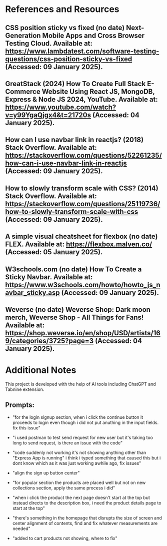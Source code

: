 # References and Resources

## CSS position sticky vs fixed (no date) Next-Generation Mobile Apps and Cross Browser Testing Cloud. Available at: https://www.lambdatest.com/software-testing-questions/css-position-sticky-vs-fixed (Accessed: 09 January 2025). 
    
## GreatStack (2024) How To Create Full Stack E-Commerce Website Using React JS, MongoDB, Express & Node JS 2024, YouTube. Available at: https://www.youtube.com/watch?v=y99YgaQjgx4&t=21720s (Accessed: 04 January 2025). 
    
## How can I use navbar link in reactjs? (2018) Stack Overflow. Available at: https://stackoverflow.com/questions/52261235/how-can-i-use-navbar-link-in-reactjs (Accessed: 09 January 2025). 
    
## How to slowly transform scale with CSS? (2014) Stack Overflow. Available at: https://stackoverflow.com/questions/25119736/how-to-slowly-transform-scale-with-css (Accessed: 09 January 2025). 
    
## A simple visual cheatsheet for flexbox (no date) FLEX. Available at: https://flexbox.malven.co/ (Accessed: 05 January 2025). 
    
## W3schools.com (no date) How To Create a Sticky Navbar. Available at: https://www.w3schools.com/howto/howto_js_navbar_sticky.asp (Accessed: 09 January 2025). 
    
## Weverse (no date) Weverse Shop: Dark moon merch, Weverse Shop - All Things for Fans! Available at: https://shop.weverse.io/en/shop/USD/artists/169/categories/3725?page=3 (Accessed: 04 January 2025). 


# Additional Notes
This project is developed with the help of AI tools including ChatGPT and Tabnine extension.

## Prompts: 
- "for the login signup section, when i click the continue button it proceeds to login even though i did not put anuthing in the input fields. fix this issue"

- "i used postman to test send request for new user but it's taking too long to send request, is there an issue with the code"

- "code suddenly not working it's not showing anything other than "Express App is running" i think i typed something that caused this but i dont know which as it was just working awhile ago, fix issues"

- "align the sign up button center"

- "for popular section the products are placed well but not on new collections section, apply the same process i did"

- "when i click the product the next page doesn't start at the top but instead directs to the description box, i need the product details page to start at the top"

- "there's something in the homepage that disrupts the size of screen and center alignment of contents, find and fix whatever measurements are needed"

- "added to cart products not showing, where to fix"
